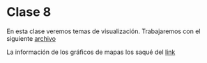 # Clase 8


En esta clase veremos temas de visualización. Trabajaremos con el siguiente [archivo](/002_preprocesamiento/Chapter_3/SIC_AI_Ch03_Unit04.ipynb)


La información de los gráficos de mapas los saqué del [link](https://www.naturalearthdata.com/downloads/110m-cultural-vectors/110m-admin-0-countries/)